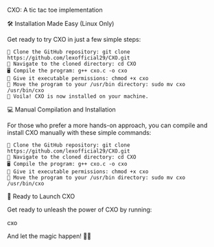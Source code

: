 CXO: A tic tac toe implementation

🛠️ Installation Made Easy (Linux Only)

Get ready to try CXO in just a few simple steps:

    🔗 Clone the GitHub repository: git clone https://github.com/lexofficial29/CXO.git
    📂 Navigate to the cloned directory: cd CXO
    🖥️ Compile the program: g++ cxo.c -o cxo
    🤖 Give it executable permissions: chmod +x cxo
    🚀 Move the program to your /usr/bin directory: sudo mv cxo /usr/bin/cxo
    🎉 Voila! CXO is now installed on your machine.

💻 Manual Compilation and Installation

For those who prefer a more hands-on approach, you can compile and install CXO manually with these simple commands:

    🔗 Clone the GitHub repository: git clone https://github.com/lexofficial29/CXO.git
    📂 Navigate to the cloned directory: cd CXO
    🖥️ Compile the program: g++ cxo.c -o cxo
    🤖 Give it executable permissions: chmod +x cxo
    🚀 Move the program to your /usr/bin directory: sudo mv cxo /usr/bin/cxo

🚀 Ready to Launch CXO

Get ready to unleash the power of CXO by running:

cxo

And let the magic happen! 🧙‍♂️
